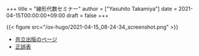 +++
title = "線形代数セミナー"
author = ["Yasuhito Takamiya"]
date = 2021-04-15T00:00:00+09:00
draft = false
+++

{{< figure src="/ox-hugo/2021-04-15_08-24-34_screenshot.png" >}}

-   [共立出版のページ](https://www.kyoritsu-pub.co.jp/bookdetail/9784320113404)
-   [正誤表](https://www.kyoritsu-pub.co.jp/app/file/goods%5Fcontents/3448.pdf)
